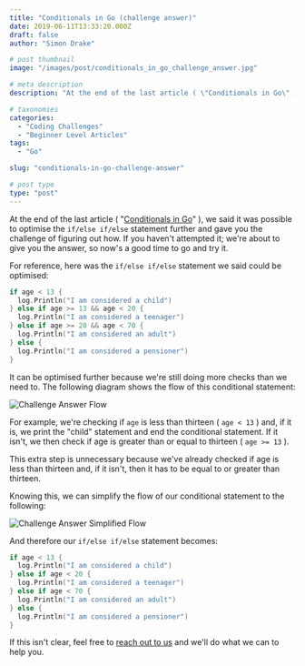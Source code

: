 ```yaml
---
title: "Conditionals in Go (challenge answer)"
date: 2019-06-11T13:33:20.000Z
draft: false
author: "Simon Drake"

# post thumbnail
image: "/images/post/conditionals_in_go_challenge_answer.jpg"

# meta description
description: "At the end of the last article ( \"Conditionals in Go\" ), we said it was possible to optimise the if/else if/else statement further. Learn how!"

# taxonomies
categories:
  - "Coding Challenges"
  - "Beginner Level Articles"
tags:
  - "Go"

slug: "conditionals-in-go-challenge-answer"

# post type
type: "post"
---
```




At the end of the last article ( "[Conditionals in Go](https://www.codetips.co.uk/languages/go/conditionals-in-go/)" ), we said it was possible to optimise the `if/else if/else` statement further and gave you the challenge of figuring out how. If you haven't attempted it; we're about to give you the answer, so now's a good time to go and try it.

For reference, here was the `if/else if/else` statement we said could be optimised:

```go
if age < 13 {
  log.Println("I am considered a child")
} else if age >= 13 && age < 20 {
  log.Println("I am considered a teenager")
} else if age >= 20 && age < 70 {
  log.Println("I am considered an adult")
} else {
  log.Println("I am considered a pensioner")
}
```



It can be optimised further because we're still doing more checks than we need to. The following diagram shows the flow of this conditional statement:

![Challenge Answer Flow](/images/content/conditionals_in_go_challenge_answer_answer_flow.jpg)

For example, we're checking if `age` is less than thirteen ( `age < 13` ) and, if it is, we print the "child" statement and end the conditional statement. If it isn't, we then check if age is greater than or equal to thirteen ( `age >= 13` ).

This extra step is unnecessary because we've already checked if age is less than thirteen and, if it isn't, then it has to be equal to or greater than thirteen.

Knowing this, we can simplify the flow of our conditional statement to the following:

![Challenge Answer Simplified Flow](/images/content/conditionals_in_go_challenge_answer_simplified_flow.jpg)

And therefore our `if/else if/else` statement becomes:

```go
if age < 13 {
  log.Println("I am considered a child")
} else if age < 20 {
  log.Println("I am considered a teenager")
} else if age < 70 {
  log.Println("I am considered an adult")
} else {
  log.Println("I am considered a pensioner")
}
```



If this isn't clear, feel free to [reach out to us](https://www.codetips.co.uk/contact-us/) and we'll do what we can to help you.

